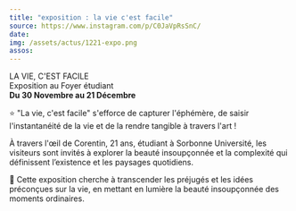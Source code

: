 ```yaml
---
title: "exposition : la vie c'est facile"
source: https://www.instagram.com/p/C0JaVpRsSnC/
date:
img: /assets/actus/1221-expo.png
assos:
---
```


LA VIE, C'EST FACILE  
Exposition au Foyer étudiant  
__Du 30 Novembre au 21 Décembre__

⭐ "La vie, c'est facile" s'efforce de capturer l'éphémère, de saisir l'instantanéité de la vie et de la rendre tangible à travers l'art !

À travers l'œil de Corentin, 21 ans, étudiant à Sorbonne Université, les visiteurs sont invités à explorer la beauté insoupçonnée et la complexité qui définissent l’existence et les paysages quotidiens.

🌼 Cette exposition cherche à transcender les préjugés et les idées préconçues sur la vie, en mettant en lumière la beauté insoupçonnée des moments ordinaires.
